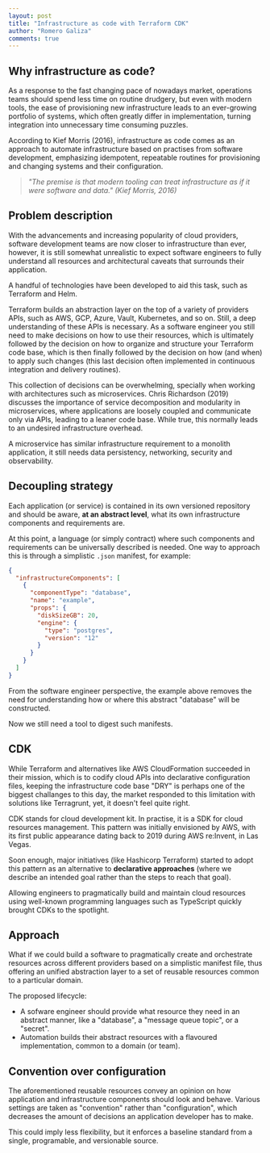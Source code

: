 ```yaml
---
layout: post
title: "Infrastructure as code with Terraform CDK"
author: "Romero Galiza"
comments: true
---
```


## Why infrastructure as code?

As a response to the fast changing pace of nowadays market, operations teams
should spend less time on routine drudgery, but even with modern tools, the ease
of provisioning new infrastructure leads to an ever-growing portfolio of
systems, which often greatly differ in implementation, turning integration into
unnecessary time consuming puzzles.

According to Kief Morris (2016), infrastructure as code comes as an approach to
automate infrastructure based on practises from software development,
emphasizing idempotent, repeatable routines for provisioning and changing
systems and their configuration.

> *"The premise is that modern tooling can treat infrastructure as if it were*
> *software and data." (Kief Morris, 2016)*


## Problem description

With the advancements and increasing popularity of cloud providers, software
development teams are now closer to infrastructure than ever, however, it is
still somewhat unrealistic to expect software engineers to fully understand all
resources and architectural caveats that surrounds their application.

A handful of technologies have been developed to aid this task, such as
Terraform and Helm.

Terraform builds an abstraction layer on the top of a variety of providers APIs,
such as AWS, GCP, Azure, Vault, Kubernetes, and so on. Still, a deep
understanding of these APIs is necessary. As a software engineer you still need
to make decisions on how to use their resources, which is ultimately followed by
the decision on how to organize and structure your Terraform code base, which is
then finally followed by the decision on how (and when) to apply such changes
(this last decision often implemented in continuous integration and delivery
routines).

This collection of decisions can be overwhelming, specially when working with
architectures such as microservices. Chris Richardson (2019) discusses the
importance of service decomposition and modularity in microservices, where
applications are loosely coupled and communicate only via APIs, leading to a
leaner code base. While true, this normally leads to an undesired infrastructure
overhead.

A microservice has similar infrastructure requirement to a monolith application,
it still needs data persistency, networking, security and observability.

## Decoupling strategy

Each application (or service) is contained in its own versioned repository and
should be aware, **at an abstract level**, what its own infrastructure
components and requirements are.

At this point, a language (or simply contract) where such components and
requirements can be universally described is needed. One way to approach this
is through a simplistic `.json` manifest, for example:

```json
{
  "infrastructureComponents": [
    {
      "componentType": "database",
      "name": "example",
      "props": {
        "diskSizeGB": 20,
        "engine": {
          "type": "postgres",
          "version": "12"
        }
      }
    }
  ]
}
```

From the software engineer perspective, the example above removes the need for understanding how or where this abstract "database" will be constructed.

Now we still need a tool to digest such manifests.

## CDK

While Terraform and alternatives like AWS CloudFormation succeeded in their
mission, which is to codify cloud APIs into declarative configuration files,
keeping the infrastructure code base "DRY" is perhaps one of the biggest
challanges to this day, the market responded to this limitation with solutions
like Terragrunt, yet, it doesn't feel quite right.

CDK stands for cloud development kit. In practise, it is a SDK for cloud
resources management. This pattern was initially envisioned by AWS, with its
first public appearance dating back to 2019 during AWS re:Invent, in Las Vegas.

Soon enough, major initiatives (like Hashicorp Terraform) started to adopt this
pattern as an alternative to **declarative approaches** (where we describe an
intended goal rather than the steps to reach that goal).

Allowing engineers to pragmatically build and maintain cloud resources using
well-known programming languages such as TypeScript quickly brought CDKs to the
spotlight.

## Approach

What if we could build a software to pragmatically create and orchestrate
resources across different providers based on a simplistic manifest file, thus
offering an unified abstraction layer to a set of reusable resources common to a
particular domain.

The proposed lifecycle:

* A sofware engineer should provide what resource they need in an abstract
  manner, like a "database", a "message queue topic", or a "secret".
* Automation builds their abstract resources with a flavoured implementation,
  common to a domain (or team).

## Convention over configuration

The aforementioned reusable resources convey an opinion on how application and
infrastructure components should look and behave. Various settings are taken as
"convention" rather than "configuration", which decreases the amount of
decisions an application developer has to make.

This could imply less flexibility, but it enforces a baseline standard from a
single, programable, and versionable source.

